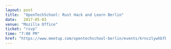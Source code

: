 ```yaml
---
layout: post
title:  "OpenTechSchool: Rust Hack and Learn Berlin"
date:   2017-05-03
venue: "Mozilla Office"
ticket: "rsvp"
time: "7:00 PM"
href: "https://www.meetup.com/opentechschool-berlin/events/krnczlywhbfb/"
---
```

<!-- fill in the URL of your event host page if you haven't enough information for a detail page, so the event link won't point on the detail page at all -->
